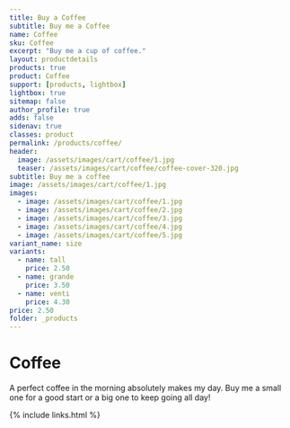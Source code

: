 ```yaml
---
title: Buy a Coffee
subtitle: Buy me a Coffee
name: Coffee
sku: Coffee
excerpt: "Buy me a cup of coffee."
layout: productdetails
products: true
product: Coffee
support: [products, lightbox]
lightbox: true
sitemap: false
author_profile: true
adds: false
sidenav: true
classes: product
permalink: /products/coffee/
header:
  image: /assets/images/cart/coffee/1.jpg
  teaser: /assets/images/cart/coffee/coffee-cover-320.jpg
subtitle: Buy me a coffee
image: /assets/images/cart/coffee/1.jpg
images:
  - image: /assets/images/cart/coffee/1.jpg
  - image: /assets/images/cart/coffee/2.jpg
  - image: /assets/images/cart/coffee/3.jpg
  - image: /assets/images/cart/coffee/4.jpg
  - image: /assets/images/cart/coffee/5.jpg
variant_name: size
variants:
  - name: tall
    price: 2.50
  - name: grande
    price: 3.50
  - name: venti
    price: 4.30
price: 2.50
folder: _products
---
```


# Coffee

A perfect coffee in the morning absolutely makes my day. Buy me a small one for a good start or a big one to keep going all day!

{% include links.html %}